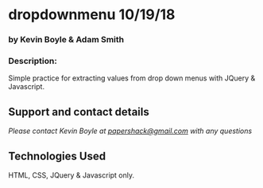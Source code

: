 # dropdownmenu 10/19/18

### by **Kevin Boyle & Adam Smith**

### Description:
Simple practice for extracting values from drop down menus with JQuery & Javascript.


## Support and contact details

_Please contact Kevin Boyle at papershack@gmail.com with any questions_

## Technologies Used

HTML, CSS, JQuery & Javascript only.
